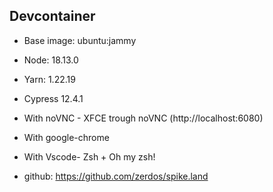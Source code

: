 ## Devcontainer

- Base image: ubuntu:jammy
- Node: 18.13.0
- Yarn: 1.22.19
- Cypress 12.4.1
- With noVNC - XFCE trough noVNC (http://localhost:6080)
- With google-chrome
- With Vscode- Zsh + Oh my zsh!

- github: https://github.com/zerdos/spike.land

